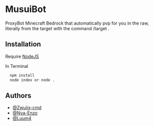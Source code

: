 # MusuiBot
ProxyBot Minecraft Bedrock that automatically pvp for you in the raw, literally from the target with the command /target <player>.

## Installation

Require [NodeJS](https://nodejs.org/fr/download)

In Terminal
```bash
  npm install
  node index or node .
```
    
## Authors

- [@Zwuiix-cmd](https://github.com/Zwuiix-cmd)
- [@Nya-Enzo](https://github.com/Nya-Enzo)
- [@Luum4](https://github.com/Luum4)
